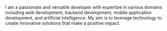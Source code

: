 I am a passionate and versatile developer with expertise in various domains including web development, backend development, mobile application development, and artificial intelligence. My aim is to leverage technology to create innovative solutions that make a positive impact.
